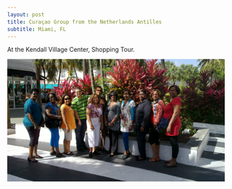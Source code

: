 ```yaml
---
layout: post
title: Curaçao Group from the Netherlands Antilles
subtitle: Miami, FL
---
```


At the Kendall Village Center, Shopping Tour.

![Curaçao group from the Netherlands Antilles](/img/blog/curacao-group.jpg)
